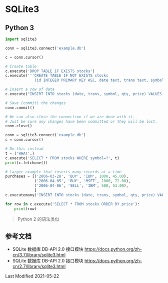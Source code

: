# SQLite3

## Python 3

```python
import sqlite3

conn = sqlite3.connect('example.db')

c = conn.cursor()

# Create table
c.execute('DROP TABLE IF EXISTS stocks')
c.execute('''CREATE TABLE IF NOT EXISTS stocks
             (id INTEGER PRIMARY KEY ASC, date text, trans text, symbol text, qty real, price real)''')

# Insert a row of data
c.execute("INSERT INTO stocks (date, trans, symbol, qty, price) VALUES ('2006-01-05','BUY','RHAT',100,35.14)")

# Save (commit) the changes
conn.commit()

# We can also close the connection if we are done with it.
# Just be sure any changes have been committed or they will be lost.
conn.close()

conn = sqlite3.connect('example.db')
c = conn.cursor()

# Do this instead
t = ('RHAT',)
c.execute('SELECT * FROM stocks WHERE symbol=?', t)
print(c.fetchone())

# Larger example that inserts many records at a time
purchases = [('2006-03-28', 'BUY', 'IBM', 1000, 45.00),
             ('2006-04-05', 'BUY', 'MSFT', 1000, 72.00),
             ('2006-04-06', 'SELL', 'IBM', 500, 53.00),
             ]
c.executemany('INSERT INTO stocks (date, trans, symbol, qty, price) VALUES (?,?,?,?,?)', purchases)

for row in c.execute('SELECT * FROM stocks ORDER BY price'):
    print(row)
```

>Python 2 的语法类似

## 参考文档

- SQLite 数据库 DB-API 2.0 接口模块 https://docs.python.org/zh-cn/3.7/library/sqlite3.html
- SQLite 数据库 DB-API 2.0 接口模块 https://docs.python.org/zh-cn/2.7/library/sqlite3.html

Last Modified 2021-05-22
